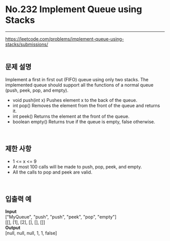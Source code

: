# No.232 Implement Queue using Stacks
***
https://leetcode.com/problems/implement-queue-using-stacks/submissions/  
</br>

## 문제 설명
Implement a first in first out (FIFO) queue using only two stacks. The implemented queue should support all the functions of a normal queue (push, peek, pop, and empty).
* void push(int x) Pushes element x to the back of the queue.
* int pop() Removes the element from the front of the queue and returns it.
* int peek() Returns the element at the front of the queue.
* boolean empty() Returns true if the queue is empty, false otherwise.  
</br>

## 제한 사항
* 1 <= x <= 9
* At most 100 calls will be made to push, pop, peek, and empty.
* All the calls to pop and peek are valid.  
</br>

## 입출력 예
**Input**  
["MyQueue", "push", "push", "peek", "pop", "empty"]  
[[], [1], [2], [], [], []]  
**Output**  
[null, null, null, 1, 1, false]  
</br>
